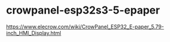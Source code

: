 # crowpanel-esp32s3-5-epaper
https://www.elecrow.com/wiki/CrowPanel_ESP32_E-paper_5.79-inch_HMI_Display.html
